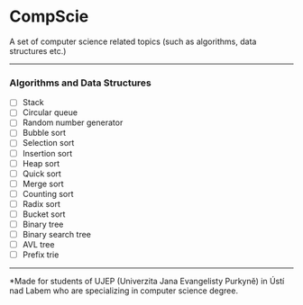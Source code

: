 ﻿# CompScie

A set of computer science related topics (such as algorithms, data structures etc.)

---

### Algorithms and Data Structures

- [ ] Stack
- [ ] Circular queue
- [ ] Random number generator
- [ ] Bubble sort
- [ ] Selection sort
- [ ] Insertion sort
- [ ] Heap sort
- [ ] Quick sort
- [ ] Merge sort
- [ ] Counting sort
- [ ] Radix sort
- [ ] Bucket sort
- [ ] Binary tree
- [ ] Binary search tree
- [ ] AVL tree
- [ ] Prefix trie

---

*Made for students of UJEP (Univerzita Jana Evangelisty Purkyně) in Ústí nad Labem who are specializing in computer science degree.

